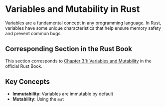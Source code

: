 # Variables and Mutability in Rust

Variables are a fundamental concept in any programming language. In Rust, variables have some unique characteristics that help ensure memory safety and prevent common bugs.

## Corresponding Section in the Rust Book

This section corresponds to [Chapter 3.1: Variables and Mutability](https://doc.rust-lang.org/book/ch03-01-variables-and-mutability.html) in the official Rust Book.

## Key Concepts

- **Immutability**: Variables are immutable by default
- **Mutability**: Using the `mut`